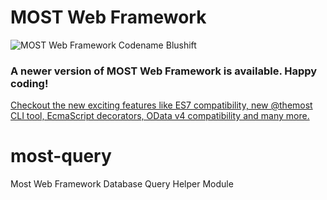# MOST Web Framework

![MOST Web Framework Codename Blushift](https://www.themost.io/assets/images/most_logo_128.png)

### A newer version of MOST Web Framework is available. Happy coding!

[Checkout the new exciting features like ES7 compatibility, new @themost CLI tool, 
EcmaScript decorators, OData v4 compatibility and many more.](https://github.com/themost-framework/themost)

# most-query
Most Web Framework Database Query Helper Module
